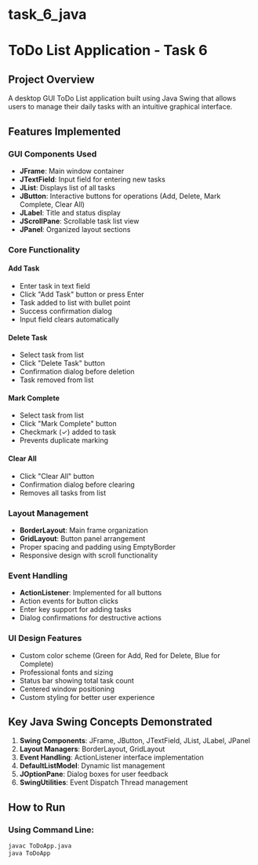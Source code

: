 # task_6_java

# ToDo List Application - Task 6

## Project Overview
A desktop GUI ToDo List application built using Java Swing that allows users to manage their daily tasks with an intuitive graphical interface.

## Features Implemented

### GUI Components Used
- **JFrame**: Main window container
- **JTextField**: Input field for entering new tasks
- **JList**: Displays list of all tasks
- **JButton**: Interactive buttons for operations (Add, Delete, Mark Complete, Clear All)
- **JLabel**: Title and status display
- **JScrollPane**: Scrollable task list view
- **JPanel**: Organized layout sections

### Core Functionality

#### Add Task
- Enter task in text field
- Click "Add Task" button or press Enter
- Task added to list with bullet point
- Success confirmation dialog
- Input field clears automatically

#### Delete Task
- Select task from list
- Click "Delete Task" button
- Confirmation dialog before deletion
- Task removed from list

#### Mark Complete
- Select task from list
- Click "Mark Complete" button
- Checkmark (✓) added to task
- Prevents duplicate marking

#### Clear All
- Click "Clear All" button
- Confirmation dialog before clearing
- Removes all tasks from list

### Layout Management
- **BorderLayout**: Main frame organization
- **GridLayout**: Button panel arrangement
- Proper spacing and padding using EmptyBorder
- Responsive design with scroll functionality

### Event Handling
- **ActionListener**: Implemented for all buttons
- Action events for button clicks
- Enter key support for adding tasks
- Dialog confirmations for destructive actions

### UI Design Features
- Custom color scheme (Green for Add, Red for Delete, Blue for Complete)
- Professional fonts and sizing
- Status bar showing total task count
- Centered window positioning
- Custom styling for better user experience

## Key Java Swing Concepts Demonstrated

1. **Swing Components**: JFrame, JButton, JTextField, JList, JLabel, JPanel
2. **Layout Managers**: BorderLayout, GridLayout
3. **Event Handling**: ActionListener interface implementation
4. **DefaultListModel**: Dynamic list management
5. **JOptionPane**: Dialog boxes for user feedback
6. **SwingUtilities**: Event Dispatch Thread management

## How to Run

### Using Command Line:
```bash
javac ToDoApp.java
java ToDoApp
